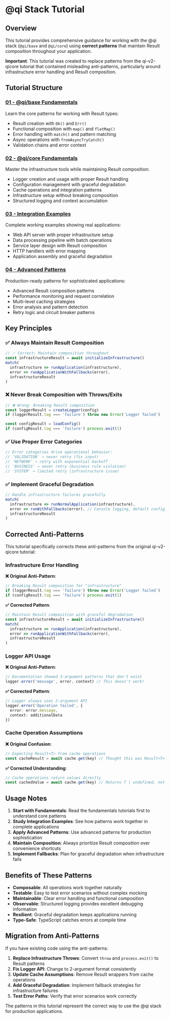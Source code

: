 # @qi Stack Tutorial

## Overview

This tutorial provides comprehensive guidance for working with the @qi stack (`@qi/base` and `@qi/core`) using **correct patterns** that maintain Result<T> composition throughout your application.

**Important**: This tutorial was created to replace patterns from the qi-v2-qicore tutorial that contained misleading anti-patterns, particularly around infrastructure error handling and Result<T> composition.

## Tutorial Structure

### [01 - @qi/base Fundamentals](./01-qi-base-fundamentals.md)
Learn the core patterns for working with Result<T> types:
- Result creation with `Ok()` and `Err()`
- Functional composition with `map()` and `flatMap()`
- Error handling with `match()` and pattern matching
- Async operations with `fromAsyncTryCatch()`
- Validation chains and error context

### [02 - @qi/core Fundamentals](./02-qi-core-fundamentals.md)
Master the infrastructure tools while maintaining Result<T> composition:
- Logger creation and usage with proper Result handling
- Configuration management with graceful degradation
- Cache operations and integration patterns
- Infrastructure setup without breaking composition
- Structured logging and context accumulation

### [03 - Integration Examples](./03-integration-examples.md)
Complete working examples showing real applications:
- Web API server with proper infrastructure setup
- Data processing pipeline with batch operations
- Service layer design with Result composition
- HTTP handlers with error mapping
- Application assembly and graceful degradation

### [04 - Advanced Patterns](./04-advanced-patterns.md)
Production-ready patterns for sophisticated applications:
- Advanced Result<T> composition patterns
- Performance monitoring and request correlation
- Multi-level caching strategies
- Error analysis and pattern detection
- Retry logic and circuit breaker patterns

## Key Principles

### ✅ Always Maintain Result<T> Composition
```typescript
// ✅ Correct: Maintain composition throughout
const infrastructureResult = await initializeInfrastructure()
match(
  infrastructure => runApplication(infrastructure),
  error => runApplicationWithFallbacks(error),
  infrastructureResult
)
```

### ❌ Never Break Composition with Throws/Exits
```typescript
// ❌ Wrong: Breaking Result composition
const loggerResult = createLogger(config)
if (loggerResult.tag === 'failure') throw new Error('Logger failed')

const configResult = loadConfig()
if (configResult.tag === 'failure') process.exit(1)
```

### ✅ Use Proper Error Categories
```typescript
// Error categories drive operational behavior:
// 'VALIDATION' → never retry (fix input)
// 'NETWORK' → retry with exponential backoff  
// 'BUSINESS' → never retry (business rule violation)
// 'SYSTEM' → limited retry (infrastructure issue)
```

### ✅ Implement Graceful Degradation
```typescript
// Handle infrastructure failures gracefully
match(
  infrastructure => runNormalApplication(infrastructure),
  error => runWithFallbacks(error), // Console logging, default config, etc.
  infrastructureResult
)
```

## Corrected Anti-Patterns

This tutorial specifically corrects these anti-patterns from the original qi-v2-qicore tutorial:

### Infrastructure Error Handling
**❌ Original Anti-Pattern**:
```typescript
// Breaking Result composition for "infrastructure"
if (loggerResult.tag === 'failure') throw new Error('Logger failed')
if (configResult.tag === 'failure') process.exit(1)
```

**✅ Corrected Pattern**:
```typescript
// Maintain Result composition with graceful degradation
const infrastructureResult = await initializeInfrastructure()
match(
  infrastructure => runApplication(infrastructure),
  error => runApplicationWithFallbacks(error),
  infrastructureResult
)
```

### Logger API Usage
**❌ Original Anti-Pattern**:
```typescript
// Documentation showed 3-argument patterns that don't exist
logger.error('message', error, context) // This doesn't work!
```

**✅ Corrected Pattern**:
```typescript
// Logger always uses 2-argument API
logger.error('Operation failed', {
  error: error.message,
  context: additionalData
})
```

### Cache Operation Assumptions
**❌ Original Confusion**:
```typescript
// Expecting Result<T> from cache operations
const cacheResult = await cache.get(key) // Thought this was Result<T>
```

**✅ Corrected Understanding**:
```typescript
// Cache operations return values directly
const cachedValue = await cache.get(key) // Returns T | undefined, not Result<T>
```

## Usage Notes

1. **Start with Fundamentals**: Read the fundamentals tutorials first to understand core patterns
2. **Study Integration Examples**: See how patterns work together in complete applications
3. **Apply Advanced Patterns**: Use advanced patterns for production sophistication
4. **Maintain Composition**: Always prioritize Result<T> composition over convenience shortcuts
5. **Implement Fallbacks**: Plan for graceful degradation when infrastructure fails

## Benefits of These Patterns

- **Composable**: All operations work together naturally
- **Testable**: Easy to test error scenarios without complex mocking
- **Maintainable**: Clear error handling and functional composition
- **Observable**: Structured logging provides excellent debugging information
- **Resilient**: Graceful degradation keeps applications running
- **Type-Safe**: TypeScript catches errors at compile time

## Migration from Anti-Patterns

If you have existing code using the anti-patterns:

1. **Replace Infrastructure Throws**: Convert `throw` and `process.exit()` to Result<T> patterns
2. **Fix Logger API**: Change to 2-argument format consistently
3. **Update Cache Assumptions**: Remove Result<T> wrappers from cache operations
4. **Add Graceful Degradation**: Implement fallback strategies for infrastructure failures
5. **Test Error Paths**: Verify that error scenarios work correctly

The patterns in this tutorial represent the correct way to use the @qi stack for production applications.